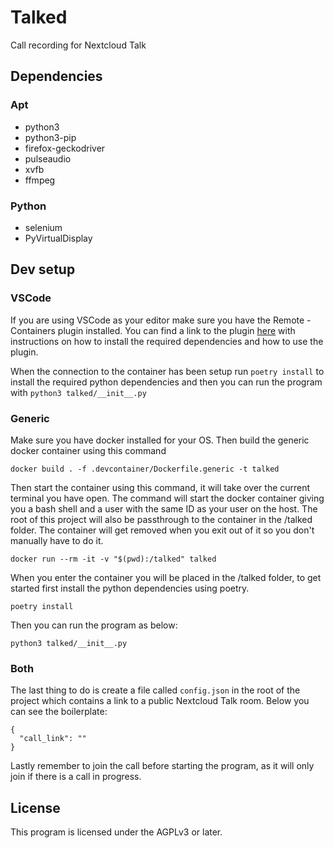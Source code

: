 # Talked

Call recording for Nextcloud Talk

## Dependencies

### Apt

* python3
* python3-pip
* firefox-geckodriver
* pulseaudio
* xvfb
* ffmpeg

### Python

* selenium
* PyVirtualDisplay

## Dev setup

### VSCode

If you are using VSCode as your editor make sure you have the Remote - Containers plugin installed. You can find a link to the plugin [here](https://marketplace.visualstudio.com/items?itemName=ms-vscode-remote.remote-containers) with instructions on how to install the required dependencies and how to use the plugin.

When the connection to the container has been setup run `poetry install` to install the required python dependencies and then you can run the program with `python3 talked/__init__.py`

### Generic

Make sure you have docker installed for your OS. Then build the generic docker container using this command
```
docker build . -f .devcontainer/Dockerfile.generic -t talked
```

Then start the container using this command, it will take over the current terminal you have open. The command will start the docker container giving you a bash shell and a user with the same ID as your user on the host. The root of this project will also be passthrough to the container in the /talked folder. The container will get removed when you exit out of it so you don't manually have to do it.
```
docker run --rm -it -v "$(pwd):/talked" talked
```

When you enter the container you will be placed in the /talked folder, to get started first install the python dependencies using poetry.
```
poetry install
```

Then you can run the program as below:
```
python3 talked/__init__.py
```

### Both

The last thing to do is create a file called `config.json` in the root of the project which contains a link to a public Nextcloud Talk room. Below you can see the boilerplate:
```
{
  "call_link": ""
}
```

Lastly remember to join the call before starting the program, as it will only join if there is a call in progress.

## License

This program is licensed under the AGPLv3 or later.
